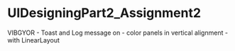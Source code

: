 # UIDesigningPart2_Assignment2
VIBGYOR - Toast and Log message on - color panels in vertical alignment - with LinearLayout
